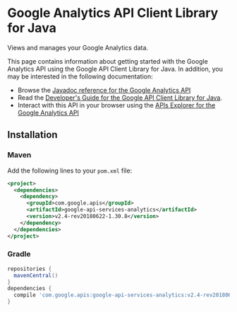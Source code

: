 # Google Analytics API Client Library for Java

Views and manages your Google Analytics data.

This page contains information about getting started with the Google Analytics API
using the Google API Client Library for Java. In addition, you may be interested
in the following documentation:

* Browse the [Javadoc reference for the Google Analytics API][javadoc]
* Read the [Developer's Guide for the Google API Client Library for Java][google-api-client].
* Interact with this API in your browser using the [APIs Explorer for the Google Analytics API][api-explorer]

## Installation

### Maven

Add the following lines to your `pom.xml` file:

```xml
<project>
  <dependencies>
    <dependency>
      <groupId>com.google.apis</groupId>
      <artifactId>google-api-services-analytics</artifactId>
      <version>v2.4-rev20180622-1.30.8</version>
    </dependency>
  </dependencies>
</project>
```

### Gradle

```gradle
repositories {
  mavenCentral()
}
dependencies {
  compile 'com.google.apis:google-api-services-analytics:v2.4-rev20180622-1.30.8'
}
```

[javadoc]: https://googleapis.dev/java/google-api-services-analytics/latest/index.html
[google-api-client]: https://github.com/googleapis/google-api-java-client/
[api-explorer]: https://developers.google.com/apis-explorer/#p/analytics/v1/
